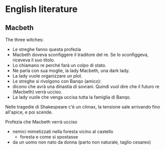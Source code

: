 # English literature
## Macbeth

The three witches:
- Le streghe fanno questa profezia
- Macbeth doveva sconfiggere il traditore del re. Se lo sconfiggeva, riceveva il suo titolo. 
- Lo chiamano re perché farà un colpo di stato.
- Ne parla con sua moglie, la lady Macbeth, una dark lady.
- La lady vuole organizzare un plot.
- Le streghe si rivolgono con Banqo (amico):
- dicono che avrà una dinastia di sovrani. Quindi vuol dire che il futuro re (Macbeth) verrà ucciso.
- La lady vuole che venga uccisa tutta la famiglia di Banqo.

Nelle tragedie di Shakespeare c'è un climax, la tensione sale arrivando fino all'apice, e poi scende.


Profezia che Macbeth verrà ucciso

- nemici mimetizzati nella foresta vicino al castello
  - foresta e come si spostasse
- da un uomo non nato da donna (parto non naturale, taglio cesareo)

